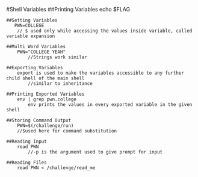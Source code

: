 #Shell Variables 
    ##Printing Variables 
        echo $FLAG
    
    ##Setting Variables 
       PWN=COLLEGE
        // $ used only while accessing the values inside variable, called variable expansion
    
    ##Multi Word Variables
        PWN="COLLEGE YEAH"
            //Strings work similar 
    
    ##Exporting Variables 
        export is used to make the variables accessible to any further child shell of the main shell 
            //similar to inheritance 
    
    ##Printing Exported Variables 
        env | grep pwn.college
            env prints the values in every exported variable in the given shell 
    
    ##Storing Command Output 
        PWN=$(/challenge/run)
        //$used here for command substitution

    ##Reading Input 
        read PWN
            //-p is the argument used to give prompt for input

    ##Reading Files 
        read PWN < /challenge/read_me
        
